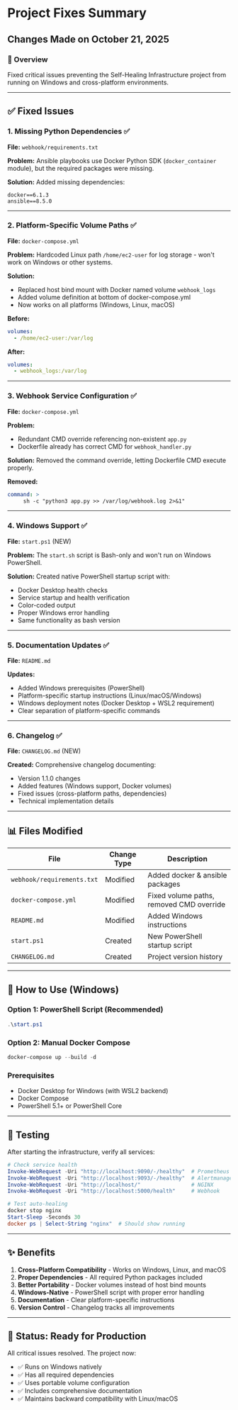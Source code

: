 # Project Fixes Summary

## Changes Made on October 21, 2025

### 🎯 Overview
Fixed critical issues preventing the Self-Healing Infrastructure project from running on Windows and cross-platform environments.

---

## ✅ Fixed Issues

### 1. **Missing Python Dependencies** ✅
**File:** `webhook/requirements.txt`

**Problem:** Ansible playbooks use Docker Python SDK (`docker_container` module), but the required packages were missing.

**Solution:** Added missing dependencies:
```
docker==6.1.3
ansible==8.5.0
```

---

### 2. **Platform-Specific Volume Paths** ✅
**File:** `docker-compose.yml`

**Problem:** Hardcoded Linux path `/home/ec2-user` for log storage - won't work on Windows or other systems.

**Solution:** 
- Replaced host bind mount with Docker named volume `webhook_logs`
- Added volume definition at bottom of docker-compose.yml
- Now works on all platforms (Windows, Linux, macOS)

**Before:**
```yaml
volumes:
  - /home/ec2-user:/var/log
```

**After:**
```yaml
volumes:
  - webhook_logs:/var/log
```

---

### 3. **Webhook Service Configuration** ✅
**File:** `docker-compose.yml`

**Problem:** 
- Redundant CMD override referencing non-existent `app.py`
- Dockerfile already has correct CMD for `webhook_handler.py`

**Solution:** Removed the command override, letting Dockerfile CMD execute properly.

**Removed:**
```yaml
command: >
     sh -c "python3 app.py >> /var/log/webhook.log 2>&1"
```

---

### 4. **Windows Support** ✅
**File:** `start.ps1` (NEW)

**Problem:** The `start.sh` script is Bash-only and won't run on Windows PowerShell.

**Solution:** Created native PowerShell startup script with:
- Docker Desktop health checks
- Service startup and health verification
- Color-coded output
- Proper Windows error handling
- Same functionality as bash version

---

### 5. **Documentation Updates** ✅
**File:** `README.md`

**Updates:**
- Added Windows prerequisites (PowerShell)
- Platform-specific startup instructions (Linux/macOS/Windows)
- Windows deployment notes (Docker Desktop + WSL2 requirement)
- Clear separation of platform-specific commands

---

### 6. **Changelog** ✅
**File:** `CHANGELOG.md` (NEW)

**Created:** Comprehensive changelog documenting:
- Version 1.1.0 changes
- Added features (Windows support, Docker volumes)
- Fixed issues (cross-platform paths, dependencies)
- Technical implementation details

---

## 📊 Files Modified

| File | Change Type | Description |
|------|-------------|-------------|
| `webhook/requirements.txt` | Modified | Added docker & ansible packages |
| `docker-compose.yml` | Modified | Fixed volume paths, removed CMD override |
| `README.md` | Modified | Added Windows instructions |
| `start.ps1` | Created | New PowerShell startup script |
| `CHANGELOG.md` | Created | Project version history |

---

## 🚀 How to Use (Windows)

### Option 1: PowerShell Script (Recommended)
```powershell
.\start.ps1
```

### Option 2: Manual Docker Compose
```powershell
docker-compose up --build -d
```

### Prerequisites
- Docker Desktop for Windows (with WSL2 backend)
- Docker Compose
- PowerShell 5.1+ or PowerShell Core

---

## 🧪 Testing

After starting the infrastructure, verify all services:

```powershell
# Check service health
Invoke-WebRequest -Uri "http://localhost:9090/-/healthy"  # Prometheus
Invoke-WebRequest -Uri "http://localhost:9093/-/healthy"  # Alertmanager
Invoke-WebRequest -Uri "http://localhost/"                # NGINX
Invoke-WebRequest -Uri "http://localhost:5000/health"     # Webhook

# Test auto-healing
docker stop nginx
Start-Sleep -Seconds 30
docker ps | Select-String "nginx"  # Should show running
```

---

## ✨ Benefits

1. **Cross-Platform Compatibility** - Works on Windows, Linux, and macOS
2. **Proper Dependencies** - All required Python packages included
3. **Better Portability** - Docker volumes instead of host bind mounts
4. **Windows-Native** - PowerShell script with proper error handling
5. **Documentation** - Clear platform-specific instructions
6. **Version Control** - Changelog tracks all improvements

---

## 🎯 Status: Ready for Production

All critical issues resolved. The project now:
- ✅ Runs on Windows natively
- ✅ Has all required dependencies
- ✅ Uses portable volume configuration
- ✅ Includes comprehensive documentation
- ✅ Maintains backward compatibility with Linux/macOS

